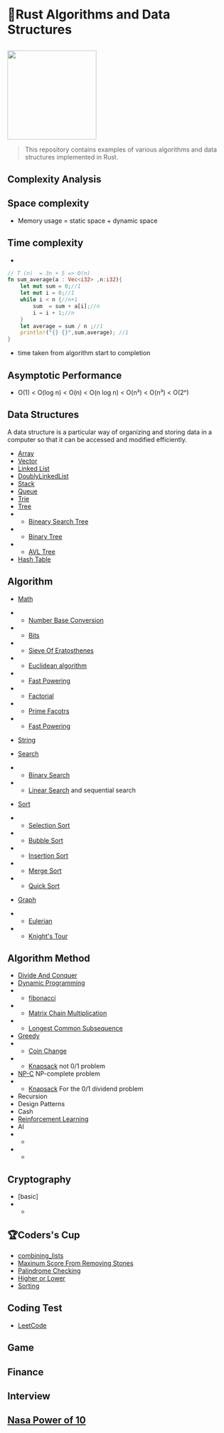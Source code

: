 # 🦀Rust Algorithms and Data Structures
## 
<img src="./assets/kka.jpeg" style="width: 200px;" />

>This repository contains examples of various algorithms and data structures implemented in Rust.
## Complexity Analysis

## Space complexity
- Memory usage = static space + dynamic space
## Time complexity
- 
```rust
// T (n)  = 3n + 5 => O(n)
fn sum_average(a : Vec<i32> ,n:i32){
    let mut sum = 0;//1
    let mut i = 0;//1
    while i < n {//n+1
        sum  = sum + a[i];//n
        i = i + 1;//n
    }
    let average = sum / n ;//1
    println!("{} {}",sum,average); //1
}
```
-  time taken from algorithm start to completion


## Asymptotic Performance

- O(1) < O(log n) < O(n) < O(n log n) < O(n²) < O(n³) < O(2ⁿ)

## Data Structures

A data structure is a particular way of organizing and storing data in a computer so that it can be accessed and modified efficiently.


- [Array](./src/data_structure/array/array.md)
- [Vector](./src/data_structure/vector/vector.md)
- [Linked List](./src/data_structure/linked_list/linked_list.md)
- [DoublyLinkedList](./src/algorithms/linked_list/)
- [Stack](./src/data_structure/stack/stack.md)
- [Queue](./src/data_structure/queue/queue.md)
- [Trie](./src/data_structure/trie/trie.md)
- [Tree](./src/data_structure/tree/tree.md)
- - [Bineary Search Tree]()
- - [Binary Tree](./src/data_structure/tree/binary_tree/binary_tree.md)
- - [AVL Tree](./src)
- [Hash Table]()

## Algorithm
- [Math]()
-  - [Number Base Conversion](./src/algorithms/math/number_base_conversion/README.md)
- - [Bits]() 
- - [Sieve Of Eratosthenes]()
- - [Euclidean algorithm]()
- - [Fast Powering]()
- - [Factorial](./src/algorithms/math/factorial/factorial.md)
- - [Prime Facotrs](./src/algorithms/math/prime_factors/prime_factors.md)
- - [Fast Powering]()
- [String](./src/algorithms/string/string.md)
- [Search](./src/algorithms/search/search.md)
- - [Binary Search](./src/algorithms/search/binary_search/binary_search.md)
- - [Linear Search](./src/algorithms/search/linear_search/lenear_search.md) and sequential search
- [Sort](./src/algorithms/sort/sort.md)
- - [Selection Sort](./src/algorithms/sort/select/select.md)
- - [Bubble Sort](./src/algorithms/sort/bubble/bubble_sort.md)
- - [Insertion Sort](./src/algorithms/sort/insertion/insertion.md)
- - [Merge Sort](./src/algorithms/sort/merge/merge.md)
- - [Quick Sort](./src/algorithms/sort/quick/quick.md)

- [Graph](./src/algorithms/graph/graph.md)
- - [Eulerian](./src/algorithms/graph/eulerian/eulerian.md)
- - [Knight's Tour](./src/algorithms/backtracking/knights_tour/knights_tour.md)
## Algorithm Method
- [Divide And Conquer](./src/algorithms/divide_and_conquer/divide_and_conquer.md)
- [Dynamic Programming](./src/algorithms/dynamic_programming/dynamic_programming.md)
- - [fibonacci](./src/algorithms/math/factorial/factorial.md)
- - [Matrix Chain Multiplication]()
- - [Longest Common Subsequence]()
- [Greedy](./src/algorithms/greedy/greedy.md) 
- - [Coin Change](./src/algorithms/greedy/coin_change/mod.rs)
- - [Knapsack](./src/algorithms/greedy/knapsack/knapsack.md) not 0/1 problem
- [NP-C](./src/algorithms/np_complete/np_complete.md) NP-complete problem
- - [Knapsack](./src/algorithms/greedy/knapsack/knapsack.md) For the 0/1 dividend problem
- Recursion
- Design Patterns
- Cash
- [Reinforcement Learning](https://github.com/kyunghyunHan/reinforcement_learning)
- AI
- - 
- - 

## Cryptography
- [basic]
- - 
## 🏆Coders's Cup
- [combining_lists](./src/conding_test/coders_cup/combining_lists/combining_lists.md)
- [Maxinum Score From Removing Stones](./src/conding_test/coders_cup/maxinum_score_from_removing_stones/maxinum_score_from_removing_stones.md)
- [Palindrome Checking](./src/conding_test/coders_cup/palindrome_checking/palindrome_checking.md)
- [Higher or Lower](./src/conding_test/coders_cup/higher_or_lower/higher_or_lower.md)
- [Sorting]()
## Coding Test
- [LeetCode](https://leetcode.com/)

## Game

## Finance

## Interview

## [Nasa Power of 10](./nasa10.md)

